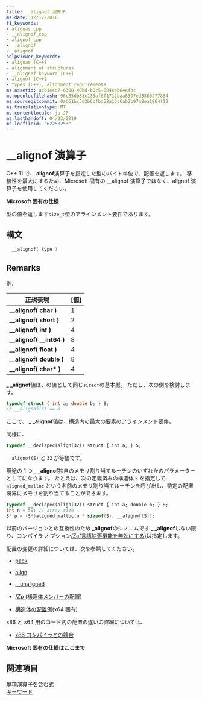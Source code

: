```yaml
---
title: __alignof 演算子
ms.date: 12/17/2018
f1_keywords:
- alignas_cpp
- __alignof_cpp
- alignof_cpp
- __alignof
- _alignof
helpviewer_keywords:
- alignas [C++]
- alignment of structures
- __alignof keyword [C++]
- alignof [C++]
- types [C++], alignment requirements
ms.assetid: acb1eed7-6398-40bd-b0c5-684ceb64afbc
ms.openlocfilehash: 96c85db83c133af6f1712baa8597ed3360277854
ms.sourcegitcommit: 0ab61bc3d2b6cfbd52a16c6ab2b97a8ea1864f12
ms.translationtype: MT
ms.contentlocale: ja-JP
ms.lasthandoff: 04/23/2019
ms.locfileid: "62258253"
---
```

# <a name="__alignof-operator"></a>__alignof 演算子

C++ 11 で、 **alignof**演算子を指定した型のバイト単位で、配置を返します。 移植性を最大にするため、Microsoft 固有の __alignof 演算子ではなく、alignof 演算子を使用してください。

**Microsoft 固有の仕様**

型の値を返します`size_t`型のアラインメント要件であります。

## <a name="syntax"></a>構文

```cpp
  __alignof( type )
```

## <a name="remarks"></a>Remarks

例:

|正規表現|[値]|
|----------------|-----------|
|**__alignof( char )**|1|
|**__alignof( short )**|2|
|**__alignof( int )**|4|
|**__alignof( \__int64 )**|8|
|**__alignof( float )**|4|
|**__alignof( double )**|8|
|**__alignof( char\* )**|4|

**_ _alignof**値は、の値として同じ`sizeof`の基本型。 ただし、次の例を検討します。

```cpp
typedef struct { int a; double b; } S;
// __alignof(S) == 8
```

ここで、 **_ _alignof**値は、構造内の最大の要素のアラインメント要件。

同様に、

```cpp
typedef __declspec(align(32)) struct { int a; } S;
```

`__alignof(S)` と `32` が等価です。

用途の 1 つ **_ _alignof**独自のメモリ割り当てルーチンのいずれかのパラメーターとしてになります。 たとえば、次の定義済みの構造体 `S` を指定して、`aligned_malloc` という名前のメモリ割り当てルーチンを呼び出し、特定の配置境界にメモリを割り当てることができます。

```cpp
typedef __declspec(align(32)) struct { int a; double b; } S;
int n = 50; // array size
S* p = (S*)aligned_malloc(n * sizeof(S), __alignof(S));
```

以前のバージョンとの互換性のため **_alignof**のシノニムです **_ _alignof**しない限り、コンパイラ オプション[/Za\(言語拡張機能を無効にする)](../build/reference/za-ze-disable-language-extensions.md)は指定します。

配置の変更の詳細については、次を参照してください。

- [pack](../preprocessor/pack.md)

- [align](../cpp/align-cpp.md)

- [__unaligned](../cpp/unaligned.md)

- [/Zp (構造体メンバーの配置)](../build/reference/zp-struct-member-alignment.md)

- [構造体の配置例](../build/x64-software-conventions.md#examples-of-structure-alignment)(x64 固有)

x86 と x64 用のコード内の配置の違いの詳細については、

- [x86 コンパイラとの競合](../build/x64-software-conventions.md#conflicts-with-the-x86-compiler)

**Microsoft 固有の仕様はここまで**

## <a name="see-also"></a>関連項目

[単項演算子を含む式](../cpp/expressions-with-unary-operators.md)<br/>
[キーワード](../cpp/keywords-cpp.md)